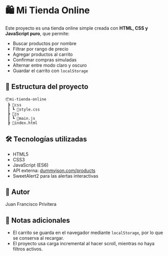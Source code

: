 # 🛍️ Mi Tienda Online

Este proyecto es una tienda online simple creada con **HTML, CSS y JavaScript puro**, que permite:

- Buscar productos por nombre
- Filtrar por rango de precio
- Agregar productos al carrito
- Confirmar compras simuladas
- Alternar entre modo claro y oscuro
- Guardar el carrito con `localStorage`

## 📁 Estructura del proyecto

```
📦mi-tienda-online
 ┣ 📂css
 ┃ ┗ 📄style.css
 ┣ 📂js
 ┃ ┗ 📄main.js
 ┣ 📄index.html
```

## 🛠 Tecnologías utilizadas

- HTML5
- CSS3
- JavaScript (ES6)
- API externa: [dummyjson.com/products](https://dummyjson.com/products)
- SweetAlert2 para las alertas interactivas

## 👤 Autor

Juan Francisco Privitera

## 📝 Notas adicionales

- El carrito se guarda en el navegador mediante `localStorage`, por lo que se conserva al recargar.
- El proyecto usa carga incremental al hacer scroll, mientras no haya filtros activos.